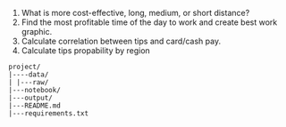 1. What is more cost-effective, long, medium, or short distance?
2. Find the most profitable time of the day to work and create best work graphic.
3. Calculate correlation between tips and card/cash pay.
4. Calculate tips propability by region

```
project/
|----data/
| |---raw/
|---notebook/
|---output/
|---README.md
|---requirements.txt
```

